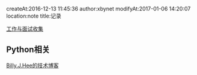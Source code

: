 createAt:2016-12-13 11:45:36
author:xbynet
modifyAt:2017-01-06 14:20:07
location:note
title:记录

[工作与面试收集](/pages/job)

## Python相关
[Billy.J.Hee的技术博客](http://www.bjhee.com/)